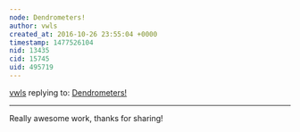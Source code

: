 ```yaml
---
node: Dendrometers!
author: vwls
created_at: 2016-10-26 23:55:04 +0000
timestamp: 1477526104
nid: 13435
cid: 15745
uid: 495719
---
```




[vwls](../profile/vwls) replying to: [Dendrometers!](../notes/kinasmith/09-09-2016/dendrometers)

----
Really awesome work, thanks for sharing!